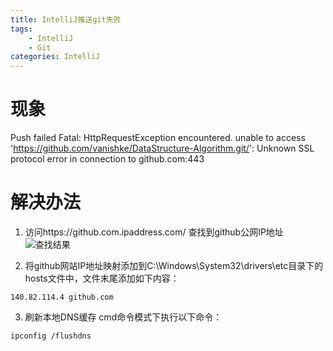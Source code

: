 ```yaml
---
title: IntelliJ推送git失败
tags: 
	- IntelliJ
	- Git
categories: IntelliJ
---
```


# <span id="inline-blue">现象</span> 
Push failed
			Fatal: HttpRequestException encountered.
			unable to access 'https://github.com/vanishke/DataStructure-Algorithm.git/': Unknown SSL protocol error in connection to github.com:443


# <span id="inline-blue">解决办法</span> 
1. 访问https://github.com.ipaddress.com/ 查找到github公网IP地址
![查找结果](/images/intelliJ/intelliJ_2021_04_29_001.png)

2. 将github网站IP地址映射添加到C:\Windows\System32\drivers\etc目录下的hosts文件中，文件末尾添加如下内容：
```shell
140.82.114.4 github.com
```
3. 刷新本地DNS缓存
cmd命令模式下执行以下命令：
```shell
ipconfig /flushdns
```






